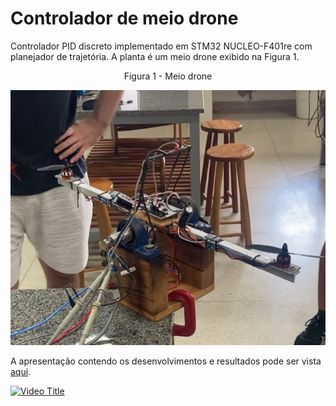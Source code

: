 # Controlador de meio drone
Controlador PID discreto implementado em STM32 NUCLEO-F401re com planejador de trajetória.
A planta é um meio drone exibido na Figura 1.

<p align="center">
Figura 1 - Meio drone
</p>

![](img/plant.jpg)

A apresentação contendo os desenvolvimentos e resultados pode ser vista <a href="Apresentação_Meio_Drone_final.pdf" class="image fit">aqui</a>.

[![Video Title](https://i9.ytimg.com/vi/MJpE3WVZWKM/mq2.jpg?sqp=CPiBpbYG-oaymwEoCMACELQB8quKqQMcGADwAQH4AbYIgAKAD4oCDAgAEAEYZSBhKFMwDw==&rs=AOn4CLD1Q-nberOX3KLuWjEESQ5kV2winQ)](https://youtube.com/shorts/MJpE3WVZWKM?feature=share)

